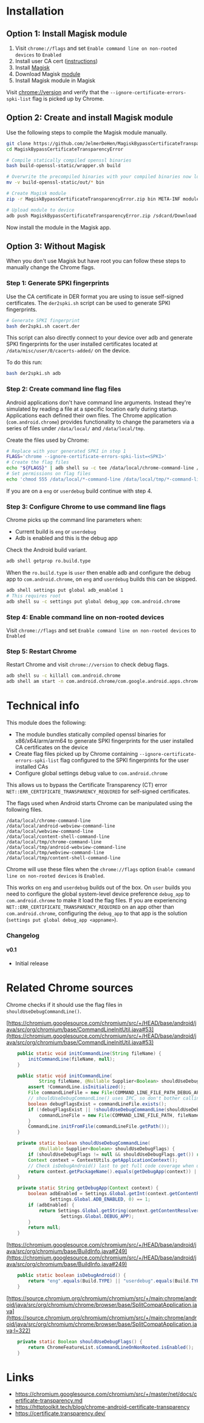 # Installation
## Option 1: Install Magisk module
1. Visit `chrome://flags` and set `Enable command line on non-rooted devices` to `Enabled`
2. Install user CA cert ([instructions](https://portswigger.net/support/installing-burp-suites-ca-certificate-in-an-android-device))
3. Install [Magisk](https://topjohnwu.github.io/Magisk/install.html)
4. Download Magisk [module](https://github.com/JelmerDeHen/MagiskBypassCertificateTransparencyError/releases/download/v0.0.1/MagiskBypassCertificateTransparencyError.zip)
5. Install Magisk module in Magisk

Visit [chrome://version](chrome://version) and verify that the `--ignore-certificate-errors-spki-list` flag is picked up by Chrome.

## Option 2: Create and install Magisk module

Use the following steps to compile the Magisk module manually.

```sh
git clone https://github.com/JelmerDeHen/MagiskBypassCertificateTransparencyError
cd MagiskBypassCertificateTransparencyError

# Compile statically compiled openssl binaries
bash build-openssl-static/wrapper.sh build

# Overwrite the precompiled binaries with your compiled binaries now located in `build-openssl-static/out`
mv -v build-openssl-static/out/* bin

# Create Magisk module
zip -r MagiskBypassCertificateTransparencyError.zip bin META-INF module.prop openssl-arm openssl-arm64 openssl-x64 openssl-x86 post-fs-data.sh update_info.json

# Upload module to device
adb push MagiskBypassCertificateTransparencyError.zip /sdcard/Download
```

Now install the module in the Magisk app.

## Option 3: Without Magisk

When you don't use Magisk but have root you can follow these steps to manually change the Chrome flags.

### Step 1: Generate SPKI fingerprints

Use the CA certificate in DER format you are using to issue self-signed certificates. The `der2spki.sh` script can be used to generate SPKI fingerprints.

```sh
# Generate SPKI fingerprint
bash der2spki.sh cacert.der
```

This script can also directly connect to your device over adb and generate SPKI fingerprints for the user installed certificates located at `/data/misc/user/0/cacerts-added/` on the device.

To do this run:

```sh
bash der2spki.sh adb
```

### Step 2: Create command line flag files

Android applications don't have command line arguments. Instead they're simulated by reading a file at a specific location early during startup. Applications each defined their own files. The Chrome application (`com.android.chrome`) provides functionality to change the parameters via a series of files under `/data/local/` and `/data/local/tmp`.


Create the files used by Chrome:

```sh
# Replace with your generated SPKI in step 1
FLAGS='chrome --ignore-certificate-errors-spki-list=<SPKI>'
# Create the flag files
echo "${FLAGS}" | adb shell su -c tee /data/local/chrome-command-line /data/local/android-webview-command-line /data/local/webview-command-line /data/local/content-shell-command-line /data/local/tmp/chrome-command-line /data/local/tmp/android-webview-command-line /data/local/tmp/webview-command-line /data/local/tmp/content-shell-command-line
# Set permissions on flag files
echo 'chmod 555 /data/local/*-command-line /data/local/tmp/*-command-line' | adb shell su
```

If you are on a `eng` or `userdebug` build continue with step 4.

### Step 3: Configure Chrome to use command line flags

Chrome picks up the command line parameters when:
- Current build is `eng` or `userdebug`
- Adb is enabled and this is the debug app

Check the Android build variant.

```sh
adb shell getprop ro.build.type
```

When the `ro.build.type` is `user` then enable adb and configure the debug app to `com.android.chrome`, on `eng` and `userdebug` builds this can be skipped.

```sh
adb shell settings put global adb_enabled 1
# This requires root
adb shell su -c settings put global debug_app com.android.chrome
```

### Step 4: Enable command line on non-rooted devices

Visit `chrome://flags` and set `Enable command line on non-rooted devices` to `Enabled`

### Step 5: Restart Chrome

Restart Chrome and visit `chrome://version` to check debug flags.

```sh
adb shell su -c killall com.android.chrome
adb shell am start -n com.android.chrome/com.google.android.apps.chrome.Main
```

# Technical info
This module does the following:
- The module bundles statically compiled openssl binaries for x86/x64/arm/arm64 to generate SPKI fingerprints for the user installed CA certificates on the device
- Create flag files picked up by Chrome containing `--ignore-certificate-errors-spki-list` flag configured to the SPKI fingerprints for the user installed CAs
- Configure global settings debug value to `com.android.chrome`

This allows us to bypass the Certificate Transparency (CT) error `NET::ERR_CERTIFICATE_TRANSPARENCY_REQUIRED` for self-signed certificates.

The flags used when Android starts Chrome can be manipulated using the following files.

```
/data/local/chrome-command-line
/data/local/android-webview-command-line
/data/local/webview-command-line
/data/local/content-shell-command-line
/data/local/tmp/chrome-command-line
/data/local/tmp/android-webview-command-line
/data/local/tmp/webview-command-line
/data/local/tmp/content-shell-command-line
```

Chrome will use these files when the `chrome://flags` option `Enable command line on non-rooted devices` is `Enabled`.

This works on `eng` and `userdebug` builds out of the box. On `user` builds you need to configure the global system-level device preference `debug_app` to `com.android.chrome` to make it load the flag files. If you are experiencing `NET::ERR_CERTIFICATE_TRANSPARENCY_REQUIRED` on an app other than `com.android.chrome`, configuring the `debug_app` to that app is the solution (`settings put global debug_app <appname>`).

### Changelog

#### v0.1
* Initial release

# Related Chrome sources

Chrome checks if it should use the flag files in `shouldUseDebugCommandLine()`.

[https://chromium.googlesource.com/chromium/src/+/HEAD/base/android/java/src/org/chromium/base/CommandLineInitUtil.java#53](https://chromium.googlesource.com/chromium/src/+/HEAD/base/android/java/src/org/chromium/base/CommandLineInitUtil.java#53)
```java
    public static void initCommandLine(String fileName) {
        initCommandLine(fileName, null);
    }

    public static void initCommandLine(
            String fileName, @Nullable Supplier<Boolean> shouldUseDebugFlags) {
        assert !CommandLine.isInitialized();
        File commandLineFile = new File(COMMAND_LINE_FILE_PATH_DEBUG_APP, fileName);
        // shouldUseDebugCommandLine() uses IPC, so don't bother calling it if no flags file exists.
        boolean debugFlagsExist = commandLineFile.exists();
        if (!debugFlagsExist || !shouldUseDebugCommandLine(shouldUseDebugFlags)) {
            commandLineFile = new File(COMMAND_LINE_FILE_PATH, fileName);
        }
        CommandLine.initFromFile(commandLineFile.getPath());
    }

    private static boolean shouldUseDebugCommandLine(
            @Nullable Supplier<Boolean> shouldUseDebugFlags) {
        if (shouldUseDebugFlags != null && shouldUseDebugFlags.get()) return true;
        Context context = ContextUtils.getApplicationContext();
        // Check isDebugAndroid() last to get full code coverage when using userdebug devices.
        return context.getPackageName().equals(getDebugApp(context)) || BuildInfo.isDebugAndroid();
    }

    private static String getDebugApp(Context context) {
        boolean adbEnabled = Settings.Global.getInt(context.getContentResolver(),
                Settings.Global.ADB_ENABLED, 0) == 1;
        if (adbEnabled) {
            return Settings.Global.getString(context.getContentResolver(),
                    Settings.Global.DEBUG_APP);
        }
        return null;
    }
```

[https://chromium.googlesource.com/chromium/src/+/HEAD/base/android/java/src/org/chromium/base/BuildInfo.java#249](https://chromium.googlesource.com/chromium/src/+/HEAD/base/android/java/src/org/chromium/base/BuildInfo.java#249)
```java
    public static boolean isDebugAndroid() {
        return "eng".equals(Build.TYPE) || "userdebug".equals(Build.TYPE);
    }
```

[https://source.chromium.org/chromium/chromium/src/+/main:chrome/android/java/src/org/chromium/chrome/browser/base/SplitCompatApplication.java](https://source.chromium.org/chromium/chromium/src/+/main:chrome/android/java/src/org/chromium/chrome/browser/base/SplitCompatApplication.java;l=322)
```java
    private static Boolean shouldUseDebugFlags() {
        return ChromeFeatureList.sCommandLineOnNonRooted.isEnabled();
    }
```

# Links
- https://chromium.googlesource.com/chromium/src/+/master/net/docs/certificate-transparency.md
- https://httptoolkit.tech/blog/chrome-android-certificate-transparency
- https://certificate.transparency.dev/
